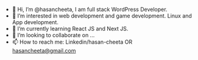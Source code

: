 - 👋 Hi, I’m @hasancheeta, I am full stack WordPress Developer.
- 👀 I’m interested in web development and game development. Linux and App development.
- 🌱 I’m currently learning React JS and Next JS.
- 💞️ I’m looking to collaborate on ...
- 📫 How to reach me:  Linkedin/hasan-cheeta OR hasancheeta@gmail.com

<!---
hasancheeta/hasancheeta is a ✨ special ✨ repository because its `README.md` (this file) appears on your GitHub profile.
You can click the Preview link to take a look at your changes.
--->
